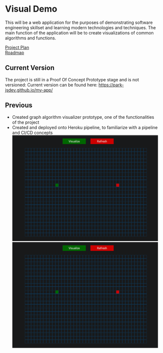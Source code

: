 # Visual Demo

This will be a web application for the purposes of demonstrating software engineering skillset and learning modern technologies and techniques.
The main function of the application will be to create visualizations of common algorithms and functions.

[Project Plan](ProjectPlan.md)\
[Roadmap](https://trello.com/b/VTMX8l4A)

## Current Version
The project is still in a Proof Of Concept Prototype stage and is not versioned:
Current version can be found here: https://park-jsdev.github.io/my-app/


## Previous
- Created graph algorithm visualizer prototype, one of the functionalities of the project
- Created and deployed onto Heroku pipeline, to familiarize with a pipeline and CI/CD concepts
![](VisualizerPrototype/visualdemoMain/gif1.gif)
![](VisualizerPrototype/visualdemoMain/gif2.gif)

